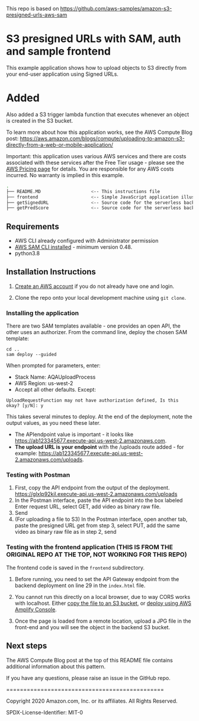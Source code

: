 This repo is based on https://github.com/aws-samples/amazon-s3-presigned-urls-aws-sam

# S3 presigned URLs with SAM, auth and sample frontend

This example application shows how to upload objects to S3 directly from your end-user application using Signed URLs.

# Added

Also added a S3 trigger lambda function that executes whenever an object is created in the S3 bucket.

To learn more about how this application works, see the AWS Compute Blog post: https://aws.amazon.com/blogs/compute/uploading-to-amazon-s3-directly-from-a-web-or-mobile-application/

Important: this application uses various AWS services and there are costs associated with these services after the Free Tier usage - please see the [AWS Pricing page](https://aws.amazon.com/pricing/) for details. You are responsible for any AWS costs incurred. No warranty is implied in this example.

```bash
.
├── README.MD                   <-- This instructions file
├── frontend                    <-- Simple JavaScript application illustrating upload
├── getSignedURL                <-- Source code for the serverless backend to get a presigned URL for upload
├── getPredScore                <-- Source code for the serverless backend to download object from S3 and process
```

## Requirements

* AWS CLI already configured with Administrator permission
* [AWS SAM CLI installed](https://docs.aws.amazon.com/serverless-application-model/latest/developerguide/serverless-sam-cli-install.html) - minimum version 0.48.
* python3.8

## Installation Instructions

1. [Create an AWS account](https://portal.aws.amazon.com/gp/aws/developer/registration/index.html) if you do not already have one and login.

2. Clone the repo onto your local development machine using `git clone`.

### Installing the application

There are two SAM templates available - one provides an open API, the other uses an authorizer. From the command line, deploy the chosen SAM template:

```
cd .. 
sam deploy --guided
```

When prompted for parameters, enter:
- Stack Name: AQAUploadProcess
- AWS Region: us-west-2
- Accept all other defaults. Except:
```
UploadRequestFunction may not have authorization defined, Is this okay? [y/N]: y
```

This takes several minutes to deploy. At the end of the deployment, note the output values, as you need these later.

- The APIendpoint value is important - it looks like https://ab123345677.execute-api.us-west-2.amazonaws.com.
- **The upload URL is your endpoint** with the /uploads route added - for example: https://ab123345677.execute-api.us-west-2.amazonaws.com/uploads.

### Testing with Postman

1. First, copy the API endpoint from the output of the deployment.
   https://glxlp92kil.execute-api.us-west-2.amazonaws.com/uploads
2. In the Postman interface, paste the API endpoint into the box labeled Enter request URL, select GET, add video as binary raw file.
3. Send
4. (For uploading a file to S3) In the Postman interface, open another tab, paste the presigned URL get from step 3, select PUT, add the same video as binary raw file as in step 2, send

### Testing with the frontend application (THIS IS FROM THE ORIGINAL REPO AT THE TOP, NOT WORKING FOR THIS REPO)

The frontend code is saved in the `frontend` subdirectory. 

1. Before running, you need to set the API Gateway endpoint from the backend deployment on line 29 in the `index.html` file.

2. You cannot run this directly on a local browser, due to way CORS works with localhost. Either [copy the file to an S3 bucket](https://docs.aws.amazon.com/AmazonS3/latest/user-guide/upload-objects.html), or [deploy using AWS Amplify Console](https://aws.amazon.com/amplify/console/).

3. Once the page is loaded from a remote location, upload a JPG file in the front-end and you will see the object in the backend S3 bucket.

## Next steps

The AWS Compute Blog post at the top of this README file contains additional information about this pattern.

If you have any questions, please raise an issue in the GitHub repo.

==============================================

Copyright 2020 Amazon.com, Inc. or its affiliates. All Rights Reserved.

SPDX-License-Identifier: MIT-0

